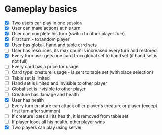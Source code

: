 # Gameplay basics

- [x] Two users can play in one session
- [x] User can make actions at his turn
- [x] User can complete his turn (switch to other player turn)
- [x] First turn - to random player
- [x] User has global, hand and table card sets
- [ ] User has resources, its max count is increased every turn and restored
- [x] Every turn user gets one card from global set to hand set (if hand set is not full)
- [ ] Every card has a price for usage
- [ ] Card type: creature, usage - is sent to table set (with place selection)
- [ ] Table set is limited
- [ ] Hand set is limited and invisible to other player
- [ ] Global set is invisible to other player
- [ ] Creature has damage and health
- [x] User has health
- [ ] Every turn creature can attack other player's creature or player (except first turn after summon)
- [ ] If creature loses all its health, it is removed from table set
- [ ] If player loses all his health, other player wins
- [x] Two players can play using server
